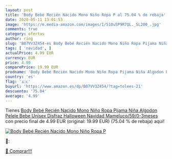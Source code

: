 ```yaml
---
layout: post
title: 'Body Bebé Recién Nacido Mono Niño Ropa P al 75.04 % de rebaja'
date: 2020-05-11 13:01:53
image: 'https://m.media-amazon.com/images/I/51OuSP9R7QL._SL200_.jpg'
comments: true
category: ofertas
author: ring
slug: 'B07VV3Z454-es Body Bebé Recién Nacido Mono Niño Ropa Pijama Niña Algodon...'
tags: [ 'navidad', ]
actualPrice: 4.99 EUR
currency: EUR
price: 4.99
comparePrice: 19.99 EUR
prodname: 'Body Bebé Recién Nacido Mono Niño Ropa Pijama Niña Algodon Pelele Bebe Unisex Disfraz Halloween Navidad Mameluco/59/0-3meses'
country: 'es'
flag: '🇪🇸'
buyurl: 'https://www.amazon.es/dp/B07VV3Z454/?tag=tolees-21'
descuento: '75.04'
average: '4.99'
---
```


Tienes [Body Bebé Recién Nacido Mono Niño Ropa Pijama Niña Algodon Pelele Bebe Unisex Disfraz Halloween Navidad Mameluco/59/0-3meses](https://www.amazon.es/dp/B07VV3Z454/?tag=tolees-21) con precio final de  4.99 EUR (original: 19.99 EUR) (75.04 %  de rebaja) aqui!

[![Body Bebé Recién Nacido Mono Niño Ropa P](https://m.media-amazon.com/images/I/51OuSP9R7QL._SL200_.jpg)](https://www.amazon.es/dp/B07VV3Z454/?tag=tolees-21)

🔎:


[🛒 Comprar!!!](https://www.amazon.es/dp/B07VV3Z454/?tag=tolees-21)
